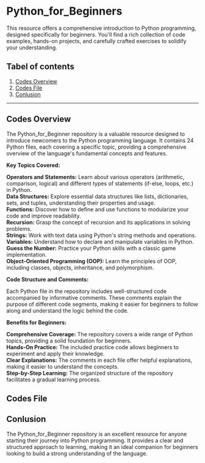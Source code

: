 # Python_for_Beginners
 This resource offers a comprehensive introduction to Python programming, designed specifically for beginners. You'll find a rich collection of code examples, hands-on projects, and carefully crafted exercises to solidify your understanding. 
<br>

## Tabel of contents 
1. [Codes Overview](#codes-overview) <br>
2. [Codes File](#codes-file) <br>
3. [Conlusion](#Conlusion) <br>

--------

## Codes Overview
The Python_for_Beginner repository is a valuable resource designed to introduce newcomers to the Python programming language. It contains 24 Python files, each covering a specific topic, providing a comprehensive overview of the language's fundamental concepts and features.

**Key Topics Covered:**

**Operators and Statements:** Learn about various operators (arithmetic, comparison, logical) and different types of statements (if-else, loops, etc.) in Python. <br>
**Data Structures:** Explore essential data structures like lists, dictionaries, sets, and tuples, understanding their properties and usage. <br>
**Functions:** Discover how to define and use functions to modularize your code and improve readability. <br>
**Recursion:** Grasp the concept of recursion and its applications in solving problems. <br>
**Strings:** Work with text data using Python's string methods and operations. <br>
**Variables:** Understand how to declare and manipulate variables in Python. <br>
**Guess the Number:** Practice your Python skills with a classic game implementation. <br>
**Object-Oriented Programming (OOP):** Learn the principles of OOP, including classes, objects, inheritance, and polymorphism. <br>

**Code Structure and Comments:**

Each Python file in the repository includes well-structured code accompanied by informative comments. These comments explain the purpose of different code segments, making it easier for beginners to follow along and understand the logic behind the code.

**Benefits for Beginners:**

**Comprehensive Coverage:** The repository covers a wide range of Python topics, providing a solid foundation for beginners. <br>
**Hands-On Practice:** The included practice code allows beginners to experiment and apply their knowledge. <br>
**Clear Explanations:** The comments in each file offer helpful explanations, making it easier to understand the concepts. <br>
**Step-by-Step Learning:** The organized structure of the repository facilitates a gradual learning process. <br>

## Codes File 


## Conlusion 
The Python_for_Beginner repository is an excellent resource for anyone starting their journey into Python programming. It provides a clear and structured approach to learning, making it an ideal companion for beginners looking to build a strong understanding of the language.
